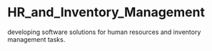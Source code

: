 # HR_and_Inventory_Management
developing software solutions for human resources and inventory management tasks. 
